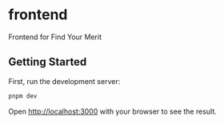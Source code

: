 # frontend
Frontend for Find Your Merit

## Getting Started

First, run the development server:

```bash
pnpm dev
```

Open [http://localhost:3000](http://localhost:3000) with your browser to see the result.
